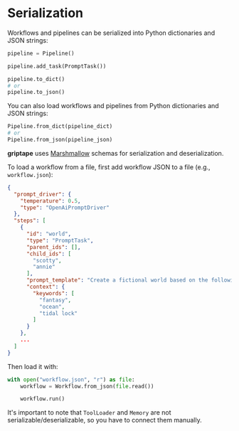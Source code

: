 # Serialization

Workflows and pipelines can be serialized into Python dictionaries and JSON strings:

```python
pipeline = Pipeline()

pipeline.add_task(PromptTask())

pipeline.to_dict()
# or
pipeline.to_json()
```

You can also load workflows and pipelines from Python dictionaries and JSON strings:

```python
Pipeline.from_dict(pipeline_dict)
# or
Pipeline.from_json(pipeline_json)
```

**griptape** uses [Marshmallow](https://github.com/marshmallow-code/marshmallow/) schemas for serialization and deserialization.

To load a workflow from a file, first add workflow JSON to a file (e.g., `workflow.json`):

```json
{
  "prompt_driver": {
    "temperature": 0.5,
    "type": "OpenAiPromptDriver"
  },
  "steps": [
    {
      "id": "world",
      "type": "PromptTask",
      "parent_ids": [],
      "child_ids": [
        "scotty",
        "annie"
      ],
      "prompt_template": "Create a fictional world based on the following key words {{ keywords|join(', ') }}",
      "context": {
        "keywords": [
          "fantasy",
          "ocean",
          "tidal lock"
        ]
      }
    },
    ...
  ]
}
```

Then load it with:

```python
with open("workflow.json", "r") as file:
    workflow = Workflow.from_json(file.read())

    workflow.run()
```

It's important to note that `ToolLoader` and `Memory` are not serializable/deserializable, so you have to connect them manually.